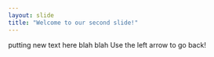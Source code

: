 ```yaml
---
layout: slide
title: "Welcome to our second slide!"
---
```

putting new text here blah blah
Use the left arrow to go back!
